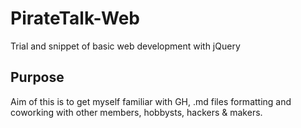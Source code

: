 # PirateTalk-Web
Trial and snippet of basic web development with jQuery

## Purpose
Aim of this is to get myself familiar with GH, .md files formatting 
and coworking with other members, hobbysts, hackers & makers.